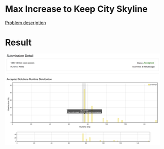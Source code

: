 # Max Increase to Keep City Skyline

[Problem description](https://leetcode.com/problems/max-increase-to-keep-city-skyline/description)

# Result

![result](result.png)
